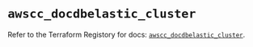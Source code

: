 # `awscc_docdbelastic_cluster`

Refer to the Terraform Registory for docs: [`awscc_docdbelastic_cluster`](https://registry.terraform.io/providers/hashicorp/awscc/0.70.0/docs/resources/docdbelastic_cluster).
